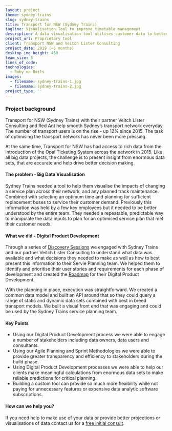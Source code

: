```yaml
---
layout: project
theme: sydney-trains
slug: sydney-trains
title: Transport for NSW (Sydney Trains)
tagline: Visualisation Tool to improve timetable management
description: A data visualisation tool utilises customer data to better predict and plan maintenance and other timetable changes.
project_url: Proprietary tool
client: Transport NSW and Veitch Lister Consulting
project_date: 2019 (~6 months)
desktop_img_height: 450
team_size: 5
lines_of_code:
technologies:
  - Ruby on Rails
images:
  - filename: sydney-trains-1.jpg
  - filename: sydney-trains-2.jpg
project_type: ''
---
```


### Project background

Transport for NSW (Sydney Trains) with their partner Veitch Lister Consulting and Red Ant help smooth Sydney’s transport network everyday. The number of transport users is on the rise - up 12% since 2015. The task of optimising the transport network has never been more pressing.

At the same time, Transport for NSW has had access to rich data from the introduction of the Opal Ticketing System across the network in 2015. Like all big data projects, the challenge is to present insight from enormous data sets, that are accurate and help drive better decision making.

#### The problem - Big Data Visualisation

Sydney Trains needed a tool to help them visualise the impacts of changing a service plan across their network, and any planned track maintenance. Combined with selecting an optimum time and planning for sufficient replacement buses to service their customer demand. Previously this information was held by a few key employees but it needed to be better understood by the entire team. They needed a repeatable, predictable way to manipulate the data inputs to plan for an optimised service plan that met their customer needs.

#### What we did - Digital Product Development

Through a series of [Discovery Sessions](/our-approach/) we engaged with Sydney Trains and our partner Veitch Lister Consulting to understand what data was available and what decisions they needed to make as well as how to best present this information to their Servie Planning team. We helped them to identify and prioritise their user stories and requirements for each phase of development and created the [Roadmap](/our-approach/) for their Digital Product Development.

With the planning in place, execution was straightforward. We created a common data model and built an API around that so they could query a range of static and dynamic data sets combined with best in breed transport models. We built a visual front end that was engaging and could be used by the Sydney Trains service planning team.

#### Key Points

- Using our Digital Product Development process we were able to engage a number of stakeholders including data owners, data users and consultants.
- Using our Agile Planning and Sprint Methodologies we were able to provide greater transparency and efficiency to stakeholders during the build phase.
- Using Digital Product Development processes we were able to help our clients make meaningful calculations from enormous data sets to make reliable predictions for critical planning.
- Building a custom tool can provide so much more flexibility while not paying for unnecessary features or expensive data analytic software subscriptions.

#### How can we help you?

If you need help to make use of your data or provide better projections or visualisations of data contact us for a [free initial consult](/ruby-on-rails-code-review/).
